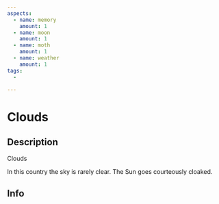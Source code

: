 ```yaml
---
aspects:
  - name: memory
    amount: 1
  - name: moon
    amount: 1
  - name: moth
    amount: 1
  - name: weather
    amount: 1
tags:
  - 

---
```


# Clouds

## Description

Clouds

In this country the sky is rarely clear. The Sun goes courteously cloaked.

## Info